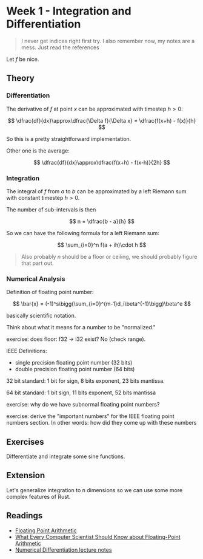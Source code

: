 # Week 1 - Integration and Differentiation
> I never get indices right first try.
> I also remember now, my notes are a mess. Just read the references

Let $f$ be nice.

## Theory

### Differentiation
The derivative of $f$ at point $x$ can be approximated with timestep $h > 0$:

$$
\dfrac{df}{dx}\approx\dfrac{\Delta f}{\Delta x} = \dfrac{f(x+h) - f(x)}{h}
$$

So this is a pretty straightforward implementation.

Other one is the average:

$$
\dfrac{df}{dx}\approx\dfrac{f(x+h) - f(x-h)}{2h}
$$

### Integration

The integral of $f$ from $a$ to $b$ can be approximated by a left Riemann sum with constant timestep $h > 0$. 

The number of sub-intervals is then

$$
n = \dfrac{b - a}{h}
$$

So we can have the following formula for a left Riemann sum:

$$
\sum_{i=0}^n f(a + ih)\cdot h
$$

> Also probably $n$ should be a floor or ceiling, we should probably figure that part out.

### Numerical Analysis

Definition of floating point number:

$$
\bar{x} = (-1)^s\bigg(\sum_{i=0}^{m-1}d_i\beta^{-1}\bigg)\beta^e
$$

basically scientific notation.

Think about what it means for a number to be "normalized."

exercise: does floor: f32 -> i32 exist? No (check range).

IEEE Definitions:
- single precision floating point number (32 bits)
- double precision floating point number (64 bits)

32 bit standard: 1 bit for sign, 8 bits exponent, 23 bits mantissa.

64 bit standard: 1 bit sign, 11 bits exponent, 52 bits mantissa

exercise: why do we have subnormal floating point numbers?

exercise: derive the "important numbers" for the IEEE floating point numbers section. In other words: how did they come up with these numbers

## Exercises

Differentiate and integrate some sine functions.

## Extension

Let's generalize integration to n dimensions so we can use some more complex features of Rust.

## Readings

- [Floating Point Arithmetic](https://www2.math.uconn.edu/~leykekhman/courses/MATH_3511/sp_2012/Lectures/floating_point.pdf)
- [What Every Computer Scientist Should Know about Floating-Point Arithmetic](https://docs.oracle.com/cd/E19957-01/806-3568/ncg_goldberg.html)
- [Numerical Differentiation lecture notes](https://math.umd.edu/~dlevy/classes/amsc466/lecture-notes/differentiation-chap.pdf)
